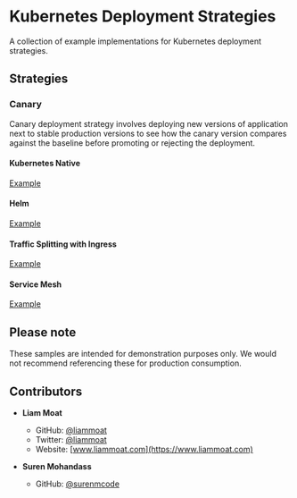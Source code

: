 # Kubernetes Deployment Strategies
A collection of example implementations for Kubernetes deployment strategies.

## Strategies

### Canary
Canary deployment strategy involves deploying new versions of application next to stable production versions to see how the canary version compares against the baseline before promoting or rejecting the deployment. 

#### Kubernetes Native
[Example](./strategies/canary/01-kubernetes-native)

#### Helm
[Example](./strategies/canary/02-helm)

#### Traffic Splitting with Ingress 
[Example](./strategies/canary/03-traffic-splitting-with-ingress)

#### Service Mesh
[Example](./strategies/canary/04-service-mesh)

## Please note
These samples are intended for demonstration purposes only. We would not recommend referencing these for production consumption.

## Contributors

* **Liam Moat**

    * GitHub: [@liammoat](https://github.com/liammoat)
    * Twitter: [@liammoat](https://www.twitter.com/liammoat)
    * Website: [www.liammoat.com](https://www.liammoat.com)

* **Suren Mohandass**

    * GitHub: [@surenmcode](https://github.com/surenmcode)
